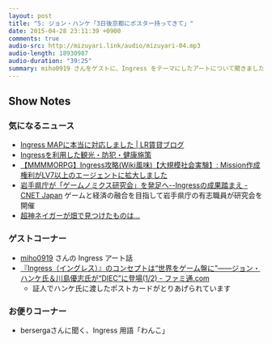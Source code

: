 ```yaml
---
layout: post
title: "5: ジョン・ハンケ「3日後京都にポスター持ってきて」"
date: 2015-04-28 23:11:39 +0900
comments: true
audio-src: http://mizuyari.link/audio/mizuyari-04.mp3
audio-length: 18930987
audio-duration: "39:25"
summary: miho0919 さんをゲストに、Ingress をテーマにしたアートについて聞きました
---
```


## Show Notes

### 気になるニュース

- [Ingress MAPに本当に対応しました | LR賃貸ブログ](http://lr.chint.ai/contents/real_ingress-map_link_done/)
- [Ingressを利用した観光・防犯・健康施策](http://takeori.net/ingress)
- [【MMMMORPG】Ingress攻略(Wiki風味)【大規模社会実験】: Mission作成権利がLV7以上のエージェントに拡大しました](http://ingressjp.blogspot.jp/2015/04/missionlv7.html)
- [岩手県庁が「ゲームノミクス研究会」を発足へ--Ingressの成果踏まえ - CNET Japan](http://japan.cnet.com/news/business/35063103/)
ゲームと経済の融合を目指して岩手県庁の有志職員が研究会を開催
- [超神ネイガーが畑で見つけたものは...](https://twitter.com/neiger_akita/status/591422234717253632)

### ゲストコーナー

- [miho0919](https://plus.google.com/+MihoS0919/) さんの Ingress アート話
- [『Ingress（イングレス）』のコンセプトは“世界をゲーム盤に”――ジョン・ハンケ氏＆川島優志氏が“DIEC”に登場(1/2) - ファミ通.com](http://www.famitsu.com/news/201503/29075292.html)
    - 証人でハンケ氏に渡したポストカードがとりあげられています

### お便りコーナー

- bersergaさんに聞く、Ingress 用語「わんこ」

